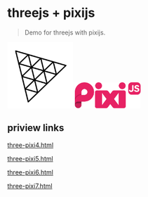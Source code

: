 # threejs + pixijs

> Demo for threejs with pixijs.

<img src="./assets/three.svg" width="150px" />
<img src="./assets/pixi.svg" width="150px" />

## priview links

[three-pixi4.html](https://linbingquan.github.io/three-pixi/three-pixi4.html)

[three-pixi5.html](https://linbingquan.github.io/three-pixi/three-pixi5.html)

[three-pixi6.html](https://linbingquan.github.io/three-pixi/three-pixi6.html)

[three-pixi7.html](https://linbingquan.github.io/three-pixi/three-pixi7.html)
